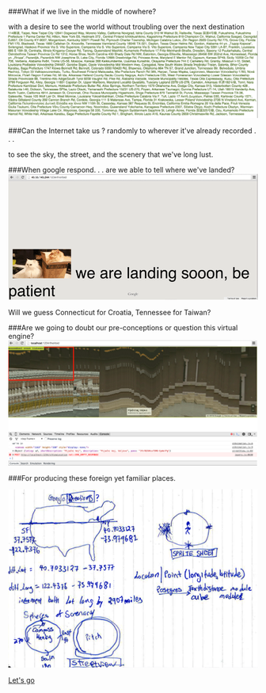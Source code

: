 ###What if we live in the middle of nowhere? 

with a desire to see the world without troubling over the next destination
![all places](https://github.com/qclin/homeslice/blob/master/production_images/allPlaces.png)

###Can the Internet take us ? randomly to wherever it've already recorded . . . 

to see the sky, the street, and the scenery that we've long lust.

###When google respond. . . are we able to tell where we've landed? 
![initial idea](https://github.com/qclin/homeslice/blob/master/production_images/landing.gif)

Will we guess Connecticut for Croatia, Tennessee for Taiwan? 

###Are we going to doubt our pre-conceptions or question this virtual engine? 
![initial idea](https://github.com/qclin/homeslice/blob/master/production_images/glitch.png)

###For producing these foreign yet familiar places. 

![initial idea](https://github.com/qclin/homeslice/blob/master/production_images/idea.png)

[Let's go](http://45.55.145.244:1234/)
